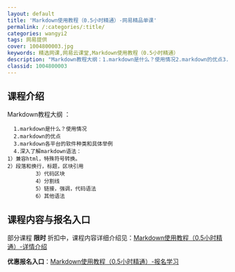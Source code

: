 ```yaml
---
layout: default
title: 'Markdown使用教程（0.5小时精通）-网易精品单课'
permalink: /:categories/:title/
categories: wangyi2
tags: 网易提供
cover: 1004800003.jpg
keywords: 精选网课,网易云课堂,Markdown使用教程（0.5小时精通）
description: "Markdown教程大纲：1.markdown是什么？使用情况2.markdown的优点3.markdown各平台的软件种类和具体举例4.深入了解markdown语法：1）兼容html，特殊"
classid: 1004800003
---
```


## 课程介绍

Markdown教程大纲 ：

      1.markdown是什么？使用情况
      2.markdown的优点
      3.markdown各平台的软件种类和具体举例
      4.深入了解markdown语法：
 	1）兼容html，特殊符号转换。
 	2）段落和换行，标题，区块引用
             3）代码区块
             4）分割线
             5）链接，强调，代码语法
             6）其他语法

## 课程内容与报名入口

部分课程 **限时** 折扣中，课程内容详细介绍见：[Markdown使用教程（0.5小时精通）-详情介绍](https://study.163.com/course/introduction/1004800003.htm?share=1&shareId=1025206652&utm_campaign=share&utm_medium=iphoneShare&utm_source=&utm_u=1025206652)

**优惠报名入口**：[Markdown使用教程（0.5小时精通）-报名学习](https://study.163.com/course/introduction/1004800003.htm?share=1&shareId=1025206652&utm_campaign=share&utm_medium=iphoneShare&utm_source=&utm_u=1025206652)

